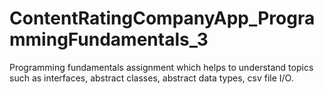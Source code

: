 # ContentRatingCompanyApp_ProgrammingFundamentals_3
Programming fundamentals assignment which helps to understand topics such as interfaces, abstract classes, abstract data types, csv file I/O.
